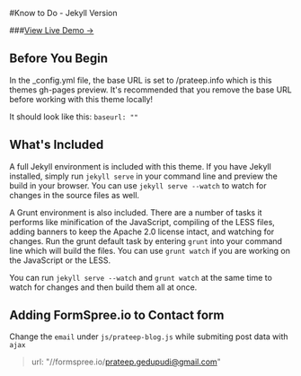 #Know to Do - Jekyll Version

###[View Live Demo &rarr;](http://prateepgedupudi.github.io)

## Before You Begin

In the _config.yml file, the base URL is set to /prateep.info which is this themes gh-pages preview. It's recommended that you remove the base URL before working with this theme locally!

It should look like this:
`baseurl: ""`

## What's Included

A full Jekyll environment is included with this theme. If you have Jekyll installed, simply run `jekyll serve` in your command line and preview the build in your browser. You can use `jekyll serve --watch` to watch for changes in the source files as well.

A Grunt environment is also included. There are a number of tasks it performs like minification of the JavaScript, compiling of the LESS files, adding banners to keep the Apache 2.0 license intact, and watching for changes. Run the grunt default task by entering `grunt` into your command line which will build the files. You can use `grunt watch` if you are working on the JavaScript or the LESS.

You can run `jekyll serve --watch` and `grunt watch` at the same time to watch for changes and then build them all at once.

## Adding FormSpree.io to Contact form
Change the `email` under `js/prateep-blog.js` while submiting post data with 
`ajax` 
> url: "//formspree.io/prateep.gedupudi@gmail.com"